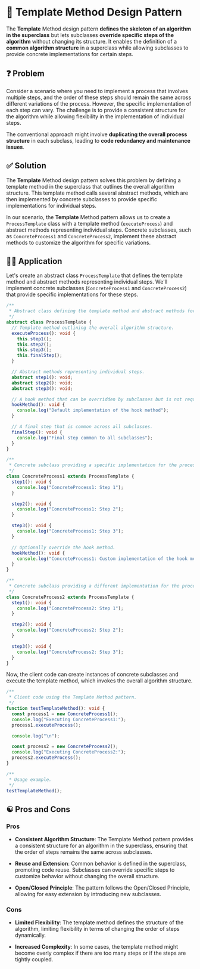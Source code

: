 # 📝 Template Method Design Pattern

The **Template** Method design pattern **defines the skeleton of an algorithm in the superclass** but lets subclasses **override specific steps of the algorithm** without changing its structure. It enables the definition of a **common algorithm structure** in a superclass while allowing subclasses to provide concrete implementations for certain steps.

## ❓ Problem

Consider a scenario where you need to implement a process that involves multiple steps, and the order of these steps should remain the same across different variations of the process. However, the specific implementation of each step can vary. The challenge is to provide a consistent structure for the algorithm while allowing flexibility in the implementation of individual steps.

The conventional approach might involve **duplicating the overall process structure** in each subclass, leading to **code redundancy and maintenance issues**.

## ✅ Solution

The **Template** Method design pattern solves this problem by defining a template method in the superclass that outlines the overall algorithm structure. This template method calls several abstract methods, which are then implemented by concrete subclasses to provide specific implementations for individual steps.

In our scenario, the **Template** Method pattern allows us to create a `ProcessTemplate` class with a template method (`executeProcess`) and abstract methods representing individual steps. Concrete subclasses, such as `ConcreteProcess1` and `ConcreteProcess2`, implement these abstract methods to customize the algorithm for specific variations.

## ✍🏻 Application

Let's create an abstract class `ProcessTemplate` that defines the template method and abstract methods representing individual steps. We'll implement concrete subclasses (`ConcreteProcess1` and `ConcreteProcess2`) that provide specific implementations for these steps.

```typescript
/**
 * Abstract class defining the template method and abstract methods for individual steps.
 */
abstract class ProcessTemplate {
  // Template method outlining the overall algorithm structure.
  executeProcess(): void {
    this.step1();
    this.step2();
    this.step3();
    this.finalStep();
  }

  // Abstract methods representing individual steps.
  abstract step1(): void;
  abstract step2(): void;
  abstract step3(): void;

  // A hook method that can be overridden by subclasses but is not required.
  hookMethod(): void {
    console.log("Default implementation of the hook method");
  }

  // A final step that is common across all subclasses.
  finalStep(): void {
    console.log("Final step common to all subclasses");
  }
}

/**
 * Concrete subclass providing a specific implementation for the process.
 */
class ConcreteProcess1 extends ProcessTemplate {
  step1(): void {
    console.log("ConcreteProcess1: Step 1");
  }

  step2(): void {
    console.log("ConcreteProcess1: Step 2");
  }

  step3(): void {
    console.log("ConcreteProcess1: Step 3");
  }

  // Optionally override the hook method.
  hookMethod(): void {
    console.log("ConcreteProcess1: Custom implementation of the hook method");
  }
}

/**
 * Concrete subclass providing a different implementation for the process.
 */
class ConcreteProcess2 extends ProcessTemplate {
  step1(): void {
    console.log("ConcreteProcess2: Step 1");
  }

  step2(): void {
    console.log("ConcreteProcess2: Step 2");
  }

  step3(): void {
    console.log("ConcreteProcess2: Step 3");
  }
}
```

Now, the client code can create instances of concrete subclasses and execute the template method, which invokes the overall algorithm structure.

```typescript
/**
 * Client code using the Template Method pattern.
 */
function testTemplateMethod(): void {
  const process1 = new ConcreteProcess1();
  console.log("Executing ConcreteProcess1:");
  process1.executeProcess();

  console.log("\n");

  const process2 = new ConcreteProcess2();
  console.log("Executing ConcreteProcess2:");
  process2.executeProcess();
}

/**
 * Usage example.
 */
testTemplateMethod();
```

## ☯️ Pros and Cons

### Pros

- **Consistent Algorithm Structure**: The Template Method pattern provides a consistent structure for an algorithm in the superclass, ensuring that the order of steps remains the same across subclasses.

- **Reuse and Extension**: Common behavior is defined in the superclass, promoting code reuse. Subclasses can override specific steps to customize behavior without changing the overall structure.

- **Open/Closed Principle**: The pattern follows the Open/Closed Principle, allowing for easy extension by introducing new subclasses.

### Cons

- **Limited Flexibility**: The template method defines the structure of the algorithm, limiting flexibility in terms of changing the order of steps dynamically.

- **Increased Complexity**: In some cases, the template method might become overly complex if there are too many steps or if the steps are tightly coupled.

